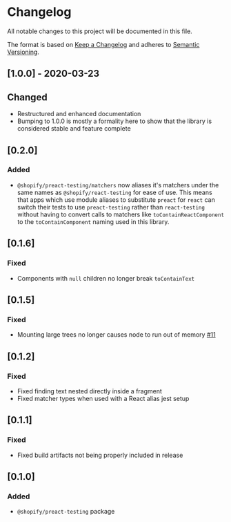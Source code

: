 # Changelog

All notable changes to this project will be documented in this file.

The format is based on [Keep a Changelog](http://keepachangelog.com/en/1.0.0/)
and adheres to [Semantic Versioning](http://semver.org/spec/v2.0.0.html).

## [1.0.0] - 2020-03-23

## Changed

- Restructured and enhanced documentation
- Bumping to 1.0.0 is mostly a formality here to show that the library is considered stable and feature complete

## [0.2.0]

### Added

- `@shopify/preact-testing/matchers` now aliases it's matchers under the same names as `@shopify/react-testing` for ease of use. This means that apps which use module aliases to substitute `preact` for `react` can switch their tests to use `preact-testing` rather than `react-testing` without having to convert calls to matchers like `toContainReactComponent` to the `toContainComponent` naming used in this library.


## [0.1.6]

### Fixed

- Components with `null` children no longer break `toContainText`

## [0.1.5]

### Fixed

- Mounting large trees no longer causes node to run out of memory [#11](https://github.com/Shopify/preact-testing/pull/11)

## [0.1.2]

### Fixed

- Fixed finding text nested directly inside a fragment
- Fixed matcher types when used with a React alias jest setup

## [0.1.1]

### Fixed

- Fixed build artifacts not being properly included in release

## [0.1.0]

### Added

- `@shopify/preact-testing` package
